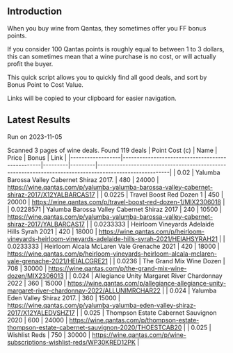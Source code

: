 ## Introduction

When you buy wine from Qantas, they sometimes offer you FF bonus points. 

If you consider 100 Qantas points is roughly equal to between 1 to 3 dollars, this can sometimes mean that a wine purchase is no cost, or will actually profit the buyer.

This quick script allows you to quickly find all good deals, and sort by Bonus Point to Cost Value.

Links will be copied to your clipboard for easier navigation.

## Latest Results

Run on 2023-11-05

Scanned 3 pages of wine deals.
Found 119 deals
|   Point Cost (c) | Name                                            |   Price |   Bonus | Link                                                                                                   |
|------------------|-------------------------------------------------|---------|---------|--------------------------------------------------------------------------------------------------------|
|        0.02      | Yalumba Barossa Valley Cabernet Shiraz 2017.    |     480 |   24000 | https://wine.qantas.com/p/yalumba-yalumba-barossa-valley-cabernet-shiraz-2017/X12YALBARCAS17           |
|        0.0225    | Travel Boost Red Dozen 1                        |     450 |   20000 | https://wine.qantas.com/p/travel-boost-red-dozen-1/MIX2306018                                          |
|        0.0228571 | Yalumba Barossa Valley Cabernet Shiraz 2017     |     240 |   10500 | https://wine.qantas.com/p/yalumba-yalumba-barossa-valley-cabernet-shiraz-2017/YALBARCAS17              |
|        0.0233333 | Heirloom Vineyards Adelaide Hills Syrah 2021    |     420 |   18000 | https://wine.qantas.com/p/heirloom-vineyards-heirloom-vineyards-adelaide-hills-syrah-2021/HEIAHSYRAH21 |
|        0.0233333 | Heirloom Alcala McLaren Vale Grenache 2021      |     420 |   18000 | https://wine.qantas.com/p/heirloom-vineyards-heirloom-alcala-mclaren-vale-grenache-2021/HEIALCGRE21    |
|        0.0236    | The Grand Mix Wine Dozen                        |     708 |   30000 | https://wine.qantas.com/p/the-grand-mix-wine-dozen/MIX2306013                                          |
|        0.024     | Allegiance Unity Margaret River Chardonnay 2022 |     360 |   15000 | https://wine.qantas.com/p/allegiance-allegiance-unity-margaret-river-chardonnay-2022/ALLUNIMRCHAR22    |
|        0.024     | Yalumba Eden Valley Shiraz 2017.                |     360 |   15000 | https://wine.qantas.com/p/yalumba-yalumba-eden-valley-shiraz-2017/X12YALEDVSHZ17                       |
|        0.025     | Thompson Estate Cabernet Sauvignon 2020         |     600 |   24000 | https://wine.qantas.com/p/thompson-estate-thompson-estate-cabernet-sauvignon-2020/THOESTCAB20          |
|        0.025     | Wishlist Reds                                   |     750 |   30000 | https://wine.qantas.com/p/wine-subscriptions-wishlist-reds/WP30KRED12PK                                |

